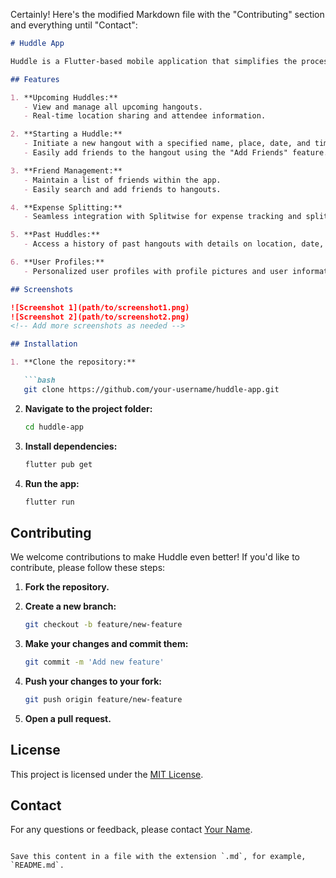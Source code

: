 Certainly! Here's the modified Markdown file with the "Contributing" section and everything until "Contact":

```markdown
# Huddle App

Huddle is a Flutter-based mobile application that simplifies the process of planning and coordinating hangouts with friends. The app allows users to initiate hangouts, invite friends, share real-time location information, split expenses, and more.

## Features

1. **Upcoming Huddles:**
   - View and manage all upcoming hangouts.
   - Real-time location sharing and attendee information.

2. **Starting a Huddle:**
   - Initiate a new hangout with a specified name, place, date, and time.
   - Easily add friends to the hangout using the "Add Friends" feature.

3. **Friend Management:**
   - Maintain a list of friends within the app.
   - Easily search and add friends to hangouts.

4. **Expense Splitting:**
   - Seamless integration with Splitwise for expense tracking and splitting.

5. **Past Huddles:**
   - Access a history of past hangouts with details on location, date, time, and attendees.

6. **User Profiles:**
   - Personalized user profiles with profile pictures and user information.

## Screenshots

![Screenshot 1](path/to/screenshot1.png)
![Screenshot 2](path/to/screenshot2.png)
<!-- Add more screenshots as needed -->

## Installation

1. **Clone the repository:**

   ```bash
   git clone https://github.com/your-username/huddle-app.git
   ```

2. **Navigate to the project folder:**

   ```bash
   cd huddle-app
   ```

3. **Install dependencies:**

   ```bash
   flutter pub get
   ```

4. **Run the app:**

   ```bash
   flutter run
   ```

## Contributing

We welcome contributions to make Huddle even better! If you'd like to contribute, please follow these steps:

1. **Fork the repository.**

2. **Create a new branch:**

   ```bash
   git checkout -b feature/new-feature
   ```

3. **Make your changes and commit them:**

   ```bash
   git commit -m 'Add new feature'
   ```

4. **Push your changes to your fork:**

   ```bash
   git push origin feature/new-feature
   ```

5. **Open a pull request.**

## License

This project is licensed under the [MIT License](LICENSE).

## Contact

For any questions or feedback, please contact [Your Name](mailto:your.email@example.com).
```

Save this content in a file with the extension `.md`, for example, `README.md`.
